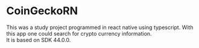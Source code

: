 # CoinGeckoRN
This was a study project programmed in react native using typescript. With this app one could search for crypto currency information.<br>
It is based on SDK 44.0.0.
